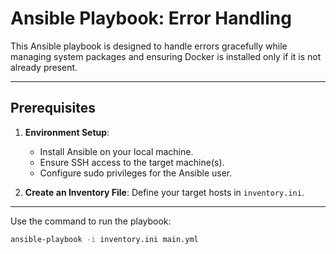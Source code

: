 # Ansible Playbook: Error Handling

This Ansible playbook is designed to handle errors gracefully while managing system packages and ensuring Docker is installed only if it is not already present.

---

## Prerequisites

1. **Environment Setup**:
   - Install Ansible on your local machine.
   - Ensure SSH access to the target machine(s).
   - Configure sudo privileges for the Ansible user.

2. **Create an Inventory File**:
   Define your target hosts in `inventory.ini`.

---

Use the command to run the playbook:
```bash
ansible-playbook -i inventory.ini main.yml
